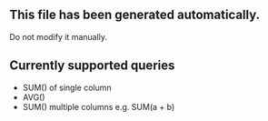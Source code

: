 ## This file has been generated automatically.
Do not modify it manually.
 
## Currently supported queries
 
* SUM() of single column
* AVG()
* SUM() multiple columns e.g. SUM(a + b)